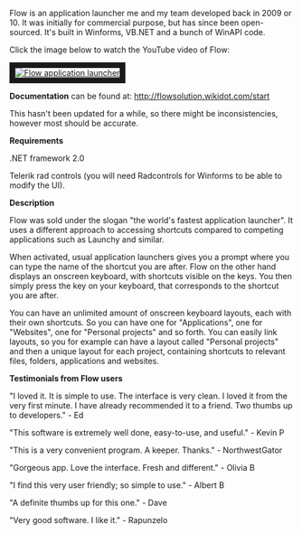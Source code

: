 Flow is an application launcher me and my team developed back in 2009 or 10. It was initially for commercial purpose, but has since been open-sourced. It's built in Winforms, VB.NET and a bunch of WinAPI code.

Click the image below to watch the YouTube video of Flow:

<a href="http://www.youtube.com/watch?feature=player_embedded&v=mcu87l_VaZI
" target="_blank"><img src="http://img.youtube.com/vi/mcu87l_VaZI/maxresdefault.jpg" 
alt="Flow application launcher" border="10"/></a>

**Documentation** can be found at: http://flowsolution.wikidot.com/start 

This hasn't been updated for a while, so there might be inconsistencies, however most should be accurate.

**Requirements**

.NET framework 2.0

Telerik rad controls (you will need Radcontrols for Winforms to be able to modify the UI).

**Description**

Flow was sold under the slogan "the world's fastest application launcher". It uses a different approach to accessing shortcuts compared to competing applications such as Launchy and similar.

When activated, usual application launchers gives you a prompt where you can type the name of the shortcut you are after. Flow on the other hand displays an onscreen keyboard, with shortcuts visible on the keys. You then simply press the key on your keyboard, that corresponds to the shortcut you are after.

You can have an unlimited amount of onscreen keyboard layouts, each with their own shortcuts. So you can have one for "Applications", one for "Websites", one for "Personal projects" and so forth. You can easily link layouts, so you for example can have a layout called "Personal projects" and then a unique layout for each project, containing shortcuts to relevant files, folders, applications and websites.



**Testimonials from Flow users**

"I loved it. It is simple to use. The interface is very clean. I loved it from the very first minute. I have already recommended it to a friend. Two thumbs up to developers." - Ed

"This software is extremely well done, easy-to-use, and useful." - Kevin P

"This is a very convenient program. A keeper. Thanks." - NorthwestGator

"Gorgeous app. Love the interface. Fresh and different." - Olivia B 

"I find this very user friendly; so simple to use." - Albert B

"A definite thumbs up for this one." - Dave

"Very good software. I like it." - Rapunzelo
